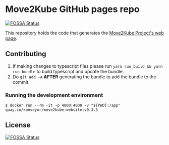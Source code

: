 # Move2Kube GitHub pages repo
[![FOSSA Status](https://app.fossa.com/api/projects/git%2Bgithub.com%2Fkonveyor%2Fmove2kube-website.svg?type=shield)](https://app.fossa.com/projects/git%2Bgithub.com%2Fkonveyor%2Fmove2kube-website?ref=badge_shield)


This repository holds the code that generates the [Move2Kube Project's web page](https://move2kube.konveyor.io/).

## Contributing

1. If making changes to typescript files please run `yarn run build && yarn run bundle` to build typescript and update the bundle.
2. Do `git add -A` **AFTER** generating the bundle to add the bundle to the commit.

### Running the development environment

```console
$ docker run --rm -it -p 4000:4000 -v "${PWD}:/app" quay.io/konveyor/move2kube-website:v0.3.5
```


## License
[![FOSSA Status](https://app.fossa.com/api/projects/git%2Bgithub.com%2Fkonveyor%2Fmove2kube-website.svg?type=large)](https://app.fossa.com/projects/git%2Bgithub.com%2Fkonveyor%2Fmove2kube-website?ref=badge_large)